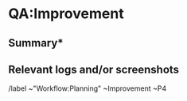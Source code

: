 # QA:Improvement


## Summary*


## Relevant logs and/or screenshots


/label  ~"Workflow:Planning" ~Improvement ~P4
